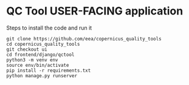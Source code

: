 # QC Tool USER-FACING application
Steps to install the code and run it
```
git clone https://github.com/eea/copernicus_quality_tools
cd copernicus_quality_tools
git checkout ui
cd frontend/django/qctool
python3 -m venv env
source env/bin/activate
pip install -r requirements.txt
python manage.py runserver
```
